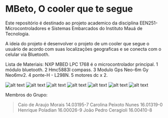 # MBeto, O cooler que te segue

Este repositório é destinado ao projeto academico da disciplina EEN251-Microcontroladores e Sistemas Embarcados do Instituto Mauá de Tecnologia.

A ideia do projeto é desenvolver o projeto de um cooler que segue o usuário de acordo com suas localizações geograficas e se conecta com o celular via Bluetooth.

Lista de Materiais:
NXP MBED LPC 1768 é o microcontrolador principal.
1 módulo bluetooth.
2 Hmc5883l compass.
3 Modulo Gps Neo-6m Gy Neo6mv2.
4 ponte-H - L298N.
5 motores dc x 2.

![alt text](https://raw.githubusercontent.com/kikepola/Genius_Micro/master/20190626_163539.jpg)
![alt text](https://raw.githubusercontent.com/kikepola/Genius_Micro/master/20190626_163103.jpg)
![alt text](https://raw.githubusercontent.com/kikepola/Genius_Micro/master/20190626_163133.jpg)
![alt text](https://raw.githubusercontent.com/kikepola/Genius_Micro/master/20190626_163535.jpg)
![alt text](https://raw.githubusercontent.com/kikepola/Genius_Micro/master/20190626_163800.jpg)
![alt text](https://raw.githubusercontent.com/kikepola/Genius_Micro/master/20190626_163820.jpg)
![alt text](https://raw.githubusercontent.com/kikepola/Genius_Micro/master/20190626_163823.jpg)


Membros do Grupo: 

> Caio de Araujo Morais				14.03195-7
> Carolina Peixoto Nunes			16.01319-0
> Henrique Poladian				16.00026-9
> João Pedro Ceragioli				16.00410-8
